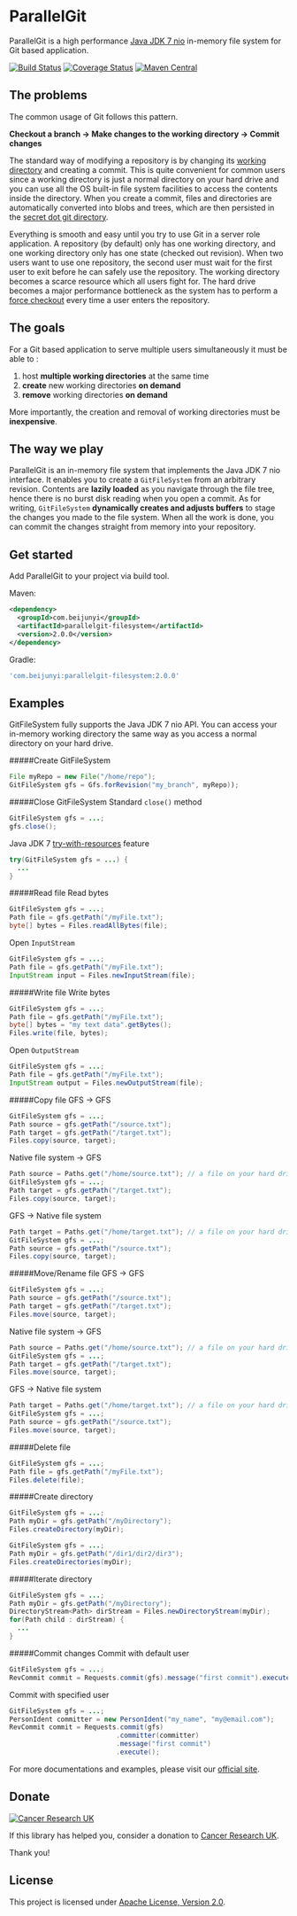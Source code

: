 ParallelGit
===========

ParallelGit is a high performance [Java JDK 7 nio](https://docs.oracle.com/javase/tutorial/essential/io/fileio.html) in-memory file system for Git based application.

[![Build Status](https://travis-ci.org/beijunyi/ParallelGit.svg?branch=master)](https://travis-ci.org/beijunyi/ParallelGit)
[![Coverage Status](https://coveralls.io/repos/beijunyi/ParallelGit/badge.svg?branch=master&service=github)](https://coveralls.io/github/beijunyi/ParallelGit?branch=master)
[![Maven Central](https://maven-badges.herokuapp.com/maven-central/com.beijunyi/parallelgit/badge.svg)](https://maven-badges.herokuapp.com/maven-central/com.beijunyi/parallelgit)


The problems
------------

The common usage of Git follows this pattern.

**Checkout a branch &#8594; Make changes to the working directory &#8594; Commit changes**

The standard way of modifying a repository is by changing its [working directory](https://git-scm.com/book/en/v2/Getting-Started-Git-Basics) and creating a commit. This is quite convenient for common
users since a working directory is just a normal directory on your hard drive and you can use all the OS built-in file system facilities to access the contents inside the directory. When you create a
commit, files and directories are automatically converted into blobs and trees, which are then persisted in the [secret dot git directory](https://git-scm.com/book/en/v1/Git-Internals).

Everything is smooth and easy until you try to use Git in a server role application. A repository (by default) only has one working directory, and one working directory only has one state (checked out
revision). When two users want to use one repository, the second user must wait for the first user to exit before he can safely use the repository. The working directory becomes a scarce resource
which all users fight for. The hard drive becomes a major performance bottleneck as the system has to perform a [force checkout](https://git-scm.com/docs/git-checkout) every time a user enters the repository.


The goals
---------

For a Git based application to serve multiple users simultaneously it must be able to :

1. host **multiple working directories** at the same time
2. **create** new working directories **on demand**
3. **remove** working directories **on demand**

More importantly, the creation and removal of working directories must be **inexpensive**.


The way we play
---------------

ParallelGit is an in-memory file system that implements the Java JDK 7 nio interface. It enables you to create a ```GitFileSystem``` from an arbitrary revision. Contents are **lazily loaded** as
you navigate through the file tree, hence there is no burst disk reading when you open a commit. As for writing, ```GitFileSystem``` **dynamically creates and adjusts buffers** to stage the 
changes you made to the file system. When all the work is done, you can commit the changes straight from memory into your repository.


Get started
-----------

Add ParallelGit to your project via build tool.

Maven:

```xml
<dependency>
  <groupId>com.beijunyi</groupId>
  <artifactId>parallelgit-filesystem</artifactId>
  <version>2.0.0</version>
</dependency>
```

Gradle:

```gradle
'com.beijunyi:parallelgit-filesystem:2.0.0'
```

Examples
--------

GitFileSystem fully supports the Java JDK 7 nio API. You can access your in-memory working directory the same way as you access a normal directory on your hard drive.

#####Create GitFileSystem
```java
File myRepo = new File("/home/repo");
GitFileSystem gfs = Gfs.forRevision("my_branch", myRepo));
```

#####Close GitFileSystem
Standard ```close()``` method

```java
GitFileSystem gfs = ...;
gfs.close();
```

Java JDK 7 [try-with-resources](https://docs.oracle.com/javase/tutorial/essential/exceptions/tryResourceClose.html) feature

```java
try(GitFileSystem gfs = ...) {
  ...
}
```

#####Read file
Read bytes

```java
GitFileSystem gfs = ...;
Path file = gfs.getPath("/myFile.txt");
byte[] bytes = Files.readAllBytes(file);
```

Open ```InputStream```

```java
GitFileSystem gfs = ...;
Path file = gfs.getPath("/myFile.txt");
InputStream input = Files.newInputStream(file);
```

#####Write file
Write bytes

```java
GitFileSystem gfs = ...;
Path file = gfs.getPath("/myFile.txt");
byte[] bytes = "my text data".getBytes();
Files.write(file, bytes);
```

Open ```OutputStream```

```java
GitFileSystem gfs = ...;
Path file = gfs.getPath("/myFile.txt");
InputStream output = Files.newOutputStream(file);
```

#####Copy file
GFS &#8594; GFS

```java
GitFileSystem gfs = ...;
Path source = gfs.getPath("/source.txt");
Path target = gfs.getPath("/target.txt");
Files.copy(source, target);
```

Native file system &#8594; GFS

```java
Path source = Paths.get("/home/source.txt"); // a file on your hard drive
GitFileSystem gfs = ...;
Path target = gfs.getPath("/target.txt");
Files.copy(source, target);
```

GFS &#8594; Native file system

```java
Path target = Paths.get("/home/target.txt"); // a file on your hard drive
GitFileSystem gfs = ...;
Path source = gfs.getPath("/source.txt");
Files.copy(source, target);
```
 
#####Move/Rename file
GFS &#8594; GFS

```java
GitFileSystem gfs = ...;
Path source = gfs.getPath("/source.txt");
Path target = gfs.getPath("/target.txt");
Files.move(source, target);
```

Native file system &#8594; GFS

```java
Path source = Paths.get("/home/source.txt"); // a file on your hard drive
GitFileSystem gfs = ...;
Path target = gfs.getPath("/target.txt");
Files.move(source, target);
```

GFS &#8594; Native file system

```java
Path target = Paths.get("/home/target.txt"); // a file on your hard drive
GitFileSystem gfs = ...;
Path source = gfs.getPath("/source.txt");
Files.move(source, target);
```

#####Delete file
```java
GitFileSystem gfs = ...;
Path file = gfs.getPath("/myFile.txt");
Files.delete(file);
```

#####Create directory
```java
GitFileSystem gfs = ...;
Path myDir = gfs.getPath("/myDirectory");
Files.createDirectory(myDir);
```

```java
GitFileSystem gfs = ...;
Path myDir = gfs.getPath("/dir1/dir2/dir3");
Files.createDirectories(myDir);
```

#####Iterate directory
```java
GitFileSystem gfs = ...;
Path myDir = gfs.getPath("/myDirectory");
DirectoryStream<Path> dirStream = Files.newDirectoryStream(myDir);
for(Path child : dirStream) {
  ...
}
```

#####Commit changes
Commit with default user

```java
GitFileSystem gfs = ...;
RevCommit commit = Requests.commit(gfs).message("first commit").execute();
```

Commit with specified user

```java
GitFileSystem gfs = ...;
PersonIdent committer = new PersonIdent("my_name", "my@email.com");
RevCommit commit = Requests.commit(gfs)
                           .committer(committer)
                           .message("first commit")
                           .execute();
```


For more documentations and examples, please visit our [official site](https://beijunyi.github.io/ParallelGit/#/examples).


Donate
------
[![Cancer Research UK](http://www.cancerresearchuk.org/sites/all/themes/custom/cruk/logo.png)](http://www.cancerresearchuk.org/support-us/donate)

If this library has helped you, consider a donation to [Cancer Research UK](http://www.cancerresearchuk.org/support-us/donate).

Thank you!


License
-------
This project is licensed under [Apache License, Version 2.0](http://opensource.org/licenses/apache-2.0).